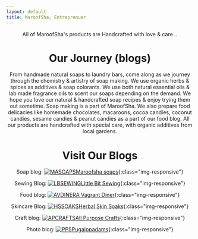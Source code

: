 ```yaml
--- 
layout: default 
title: MaroofSha, Entreprenuer
---
```


<div class="blurb">

<center>
All of MaroofSha's products are Handcrafted with love &amp; care...

# Our Journey (blogs)

From handmade natural soaps to laundry bars, come along as we journey through the chemistry &amp;
  artistry of soap making. We use organic herbs &amp; spices as additives &amp; soap colorants. 
  We use both natural essential oils &amp; lab made fragrance oils to scent our soaps depending on the demand. 
  We hope you love our natural &amp; handcrafted soap recipes &amp; enjoy trying them out sometime. 
  Soap making is a part of MaroofSha. We also prepare food delicacies like homemade chocolates, macaroons, cocoa candies, 
  coconut candies, sesame candies &amp; peanut candies as a part of our food blog. 
  All our products are handcrafted with special care, with organic additives from local gardens.

# Visit Our Blogs

Soap blog: [![MASOAPS](http://i65.tinypic.com/30nc6si.jpg)Maroofsha soaps](http://www.maroofshasoaps.com/){:class="img-responsive"}

Sewing Blog: [![LBSEWING](http://i65.tinypic.com/30nc6si.jpg)Little Bit Sewing](http://www.littlebitsewing.com/){:class="img-responsive"}

Food blog: [![AVDINER](http://i65.tinypic.com/30nc6si.jpg)A Vagrant Diner](http://www.avagrantdiner.com/){:class="img-responsive"}

Skincare Blog: [![HSSOAKS](http://i65.tinypic.com/30nc6si.jpg)Herbal Skin Soaks](http://www.herbalskinsoaks.blogspot.com/){:class="img-responsive"}

Craft blog: [![APCRAFTS](http://i65.tinypic.com/30nc6si.jpg)All Purpose Crafts](http://www.allpurposecrafts.blogspot.com/){:class="img-responsive"}

Photo blog: [![PPS](http://i65.tinypic.com/30nc6si.jpg)Pugaippadams](http://www.Pugaippadams.blogspot.com/){:class="img-responsive"}

</center>

</div>




